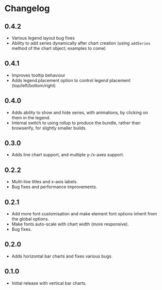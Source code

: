 # Changelog

## 0.4.2

* Various legend layout bug fixes
* Ability to add series dynamically after chart creation (using `addSeries` method of the chart object; examples to come)

## 0.4.1

* Improves tooltip behaviour
* Adds legend.placement option to control legend placement (top/left/bottom/right)

## 0.4.0

* Adds ability to show and hide series, with animations, by clicking on them in the legend.
* Internal switch to using rollup to produce the bundle, rather than browserify, for slightly smaller builds.

## 0.3.0

* Adds line chart support, and multiple y-/x-axes support.

## 0.2.2

* Multi-line titles and x-axis labels.
* Bug fixes and performance improvements.

## 0.2.1

* Add more font customisation and make element font options inherit from the global options.
* Make fonts auto-scale with chart width (more responsive).
* Bug fixes.

## 0.2.0

* Adds horizontal bar charts and fixes various bugs.

## 0.1.0

* Initial release with vertical bar charts.